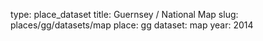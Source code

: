 type: place_dataset
title: Guernsey / National Map
slug: places/gg/datasets/map
place: gg
dataset: map
year: 2014
